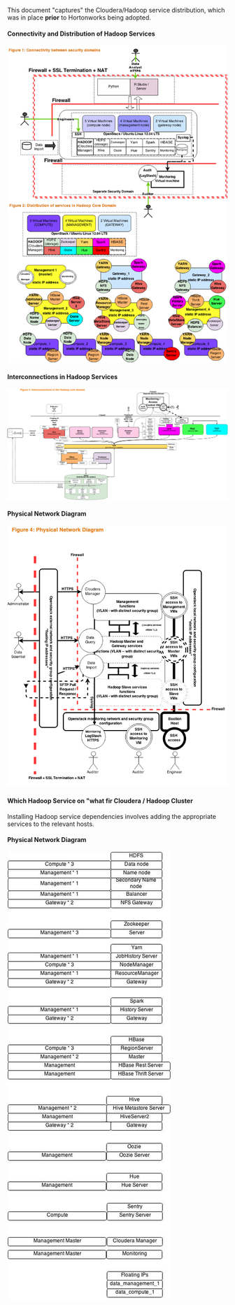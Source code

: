 This document "captures" the Cloudera/Hadoop service distribution, which was in place **prior** to Hortonworks being adopted.

#### Connectivity and Distribution of Hadoop Services
![Connectivity and Distrubution of Hadoop Services](TDHNetworkLatest.png)

#### Interconnections in Hadoop Services
![Interconnections in Hadoop Services](NetworkDiagramV2Latest.png)

#### Physical Network Diagram
![Physical Network Diagram](PhysicalNetworkLatest.png)

#### Which Hadoop Service on "what fir Cloudera / Hadoop Cluster

Installing Hadoop service dependencies involves adding the appropriate services to the relevant hosts.

#### Physical Network Diagram
![Physical Network Diagram](HapdoopServices.jpg)
